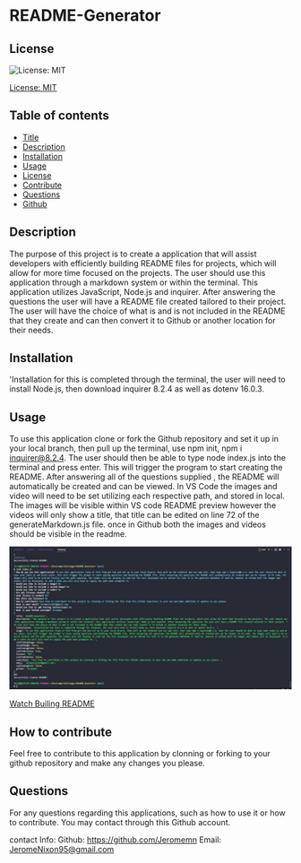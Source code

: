 
# README-Generator

## License
![License: MIT](https://img.shields.io/badge/License-MIT-yellow.svg)

[License: MIT](https://opensource.org/licenses/MIT)
	

## Table of contents
* [Title](#title) 
* [Description](#description)
* [Installation](#installation)
* [Usage](#usage)
* [License](#license)
* [Contribute](#contribute)
* [Questions](#questions)
* [Github](#github)

## Description
The purpose of this project is to create a application that will assist developers with efficiently building README files for projects, which will allow for more time focused on the projects. The user should use this application through a markdown system or within the terminal. This application utilizes JavaScript, Node.js and inquirer. After answering the questions the user will have a README file created tailored to their project. The user will have the choice of what is and is not included in the README that they create and can then convert it to Github or another location for their needs.
    
## Installation
'Installation for this is completed through the terminal, the user will need to install Node.js, then download inquirer 8.2.4 as well as dotenv 16.0.3.

## Usage
To use this application clone or fork the Github repository and set it up in your local branch, then pull up the terminal, use npm init, npm i inquirer@8.2.4. The user should then be able to type node index.js into the terminal and press enter. This will trigger the program to start creating the README. After answering all of the questions supplied , the README will automatically be created  and can be viewed. In VS Code the images and video will need to be set utilizing  each respective path, and stored in local. The images will be visible within VS code README preview however the videos will only show a title, that title can be edited on line 72 of the generateMarkdown.js file. once in Github both the images and videos should be visible in the readme. 

<img src= "assets\ReadMe-terminal.jpg"></img>



[Watch Builing README](assets/ReadME-final.webm)
    
## 


## How to contribute
Feel free to contribute to this application by clonning or forking to your github repository and make any changes you please.

## 


## Questions
For any questions regarding this applications, such as how to use it or how to contribute. You may contact through this Github account.

contact Info:
Github: https://github.com/Jeromemn
Email: [JeromeNixon95@gmail.com](mailto:JeromeNixon95@gmail.com)
